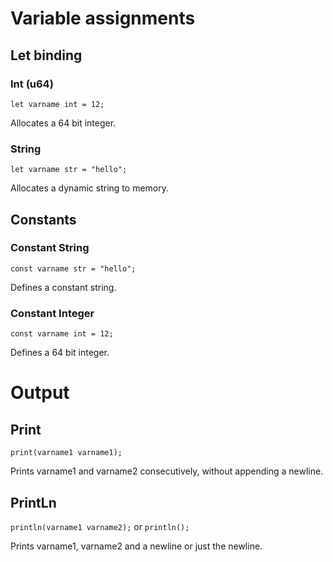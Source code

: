 # Variable assignments

## Let binding

### Int (u64)

`let varname int = 12;`

Allocates a 64 bit integer.

### String

`let varname str = "hello";`

Allocates a dynamic string to memory.

## Constants

### Constant String

`const varname str = "hello";`

Defines a constant string.

### Constant Integer

`const varname int = 12;`

Defines a 64 bit integer.

# Output

## Print

`print(varname1 varname1);`

Prints varname1 and varname2 consecutively, without appending a newline.

## PrintLn

`println(varname1 varname2);` or `println();`

Prints varname1, varname2 and a newline or just the newline.